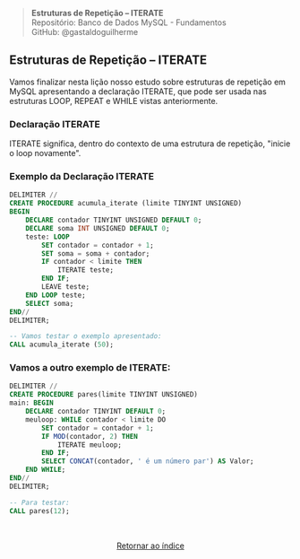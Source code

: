 > **Estruturas de Repetição – ITERATE**     
> Repositório: Banco de Dados MySQL - Fundamentos  
> GitHub: @gastaldoguilherme
&nbsp;


## Estruturas de Repetição – ITERATE 

Vamos finalizar nesta lição nosso estudo sobre estruturas de repetição em MySQL apresentando a declaração ITERATE, que pode ser usada nas estruturas LOOP, REPEAT e WHILE vistas anteriormente.

### Declaração ITERATE

ITERATE significa, dentro do contexto de uma estrutura de repetição, "inicie o loop novamente".

### Exemplo da Declaração ITERATE

```sql
DELIMITER //
CREATE PROCEDURE acumula_iterate (limite TINYINT UNSIGNED)
BEGIN
    DECLARE contador TINYINT UNSIGNED DEFAULT 0;
    DECLARE soma INT UNSIGNED DEFAULT 0;
    teste: LOOP
        SET contador = contador + 1;
        SET soma = soma + contador;
        IF contador < limite THEN
            ITERATE teste;
        END IF;
        LEAVE teste;
    END LOOP teste;
    SELECT soma;
END//
DELIMITER;

-- Vamos testar o exemplo apresentado:
CALL acumula_iterate (50);
```

### Vamos a outro exemplo de ITERATE:

```sql
DELIMITER //
CREATE PROCEDURE pares(limite TINYINT UNSIGNED)
main: BEGIN
    DECLARE contador TINYINT DEFAULT 0;
    meuloop: WHILE contador < limite DO
        SET contador = contador + 1;
        IF MOD(contador, 2) THEN
            ITERATE meuloop;
        END IF;
        SELECT CONCAT(contador, ' é um número par') AS Valor;
    END WHILE;
END//
DELIMITER;

-- Para testar:
CALL pares(12);
```


&nbsp;    

<div align="center">
   
[Retornar ao índice](/README.md)

</div>